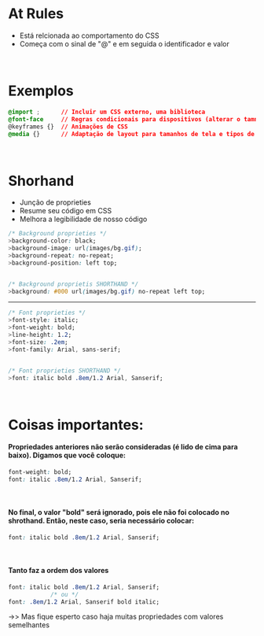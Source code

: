 # At Rules 
* Está relcionada ao comportamento do CSS 
* Começa com o sinal de "@" e em seguida o identificador e valor

</br>

# Exemplos
```css
@import ;      // Incluir um CSS externo, uma biblioteca
@font-face     // Regras condicionais para dispositivos (alterar o tamnho do conteúdos de acordo com o aparelho) 
@keyframes {}  // Animações de CSS
@media {}      // Adaptação de layout para tamanhos de tela e tipos de mídia diferentes
```
</br>

# Shorhand 
* Junção de proprieties
* Resume seu código em CSS 
* Melhora a legibilidade de nosso código 

```css
/* Background proprieties */ 
>background-color: black; 
>background-image: url(images/bg.gif); 
>background-repeat: no-repeat;
>background-position: left top; 


/* Background proprietis SHORTHAND */ 
>background: #000 url(images/bg.gif) no-repeat left top; 
```
_____________________________________________________________________________________________________
```css
/* Font proprieties */ 
>font-style: italic; 
>font-weight: bold; 
>line-height: 1.2;
>font-size: .2em;
>font-family: Arial, sans-serif;


/* Font proprieties SHORTHAND */ 
>font: italic bold .8em/1.2 Arial, Sanserif;
```

</br>

# Coisas importantes: 
#### Propriedades anteriores não serão consideradas (é lido de cima para baixo). Digamos que você coloque: 
```css
font-weight: bold; 
font: italic .8em/1.2 Arial, Sanserif;
```
</br>

#### No final, o valor "bold" será ignorado, pois ele não foi colocado no shrothand. Então, neste caso, seria necessário colocar:
```css
font: italic bold .8em/1.2 Arial, Sanserif;
```
</br>

#### Tanto faz a ordem dos valores
```css
font: italic bold .8em/1.2 Arial, Sanserif;
            /* ou */
font: .8em/1.2 Arial, Sanserif bold italic;
```

->> Mas fique esperto caso haja muitas propriedades com valores semelhantes 
